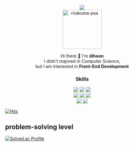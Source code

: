 <p align="center">
 <img src="https://capsule-render.vercel.app/api?type=slice&color=gradient"><br/>
 <a href="https://imgbb.com/"><img src="https://user-images.githubusercontent.com/100400430/211391795-037ed231-e7db-429d-a3b7-aec70f9f980f.jpg" alt="rirakuma-psa" width="128px" border="0">
 </a>
</p>

<p align="center">
 Hi there 👋 I'm <b>dihoon</b> <br/>
 I didn't majored in Computer Science, <br/>
 but I am interested in <b>Front-End Development </b><br/>
</p>

<h3 align="center"><b>Skills</b></h3>
<p align="center">
 <img src="https://img.shields.io/badge/html5-E34F26?style=for-the-badge&logo=html5&logoColor=white">
 <img src="https://img.shields.io/badge/css-1572B6?style=for-the-badge&logo=css3&logoColor=white">
 <img src="https://img.shields.io/badge/javascript-F7DF1E?style=for-the-badge&logo=javascript&logoColor=black">
 <br/>
 <img src="https://img.shields.io/badge/typescript-%23007ACC.svg?style=for-the-badge&logo=typescript&logoColor=white">
 <img src="https://img.shields.io/badge/react-61DAFB?style=for-the-badge&logo=react&logoColor=black">
 <img src="https://img.shields.io/badge/redux-%23593d88.svg?style=for-the-badge&logo=redux&logoColor=white">
 <br/>
 <img src="https://img.shields.io/badge/node.js-6DA55F?style=for-the-badge&logo=node.js&logoColor=white">
 <img src="https://img.shields.io/badge/git-%23F05033.svg?style=for-the-badge&logo=git&logoColor=white">
 
 
</p>

<!-- 방문자 수 -->
[![Hits](https://hits.seeyoufarm.com/api/count/incr/badge.svg?url=https%3A%2F%2Fgithub.com%2Fdihoon&count_bg=%23ADEAF0&title_bg=%2357AAF0&icon=&icon_color=%23E7E7E7&title=hits&edge_flat=false)](https://hits.seeyoufarm.com)

<!-- 문제 해결 능력 (백준 티어) -->
<h2> problem-solving level </h2>

[![Solved.ac Profile](http://mazassumnida.wtf/api/mini/generate_badge?boj=dihoon)](https://solved.ac/dihoon)


<!-- 
react
<img src="https://img.shields.io/badge/react-61DAFB?style=for-the-badge&logo=react&logoColor=black">

HTML5
<img src="https://img.shields.io/badge/html5-E34F26?style=for-the-badge&logo=html5&logoColor=white">

css
<img src="https://img.shields.io/badge/css-1572B6?style=for-the-badge&logo=css3&logoColor=white">

javascript
<img src="https://img.shields.io/badge/javascript-F7DF1E?style=for-the-badge&logo=javascript&logoColor=black">

spring
<img src="https://img.shields.io/badge/spring-6DB33F?style=for-the-badge&logo=spring&logoColor=white">

linux
<img src="https://img.shields.io/badge/linux-FCC624?style=for-the-badge&logo=linux&logoColor=black">

github
<img src="https://img.shields.io/badge/github-181717?style=for-the-badge&logo=github&logoColor=white">

git
<img src="https://img.shields.io/badge/git-F05032?style=for-the-badge&logo=git&logoColor=white">

redux
![Redux](https://img.shields.io/badge/redux-%23593d88.svg?style=for-the-badge&logo=redux&logoColor=white)
 
typescript
![TypeScript](https://img.shields.io/badge/typescript-%23007ACC.svg?style=for-the-badge&logo=typescript&logoColor=white)
-->

